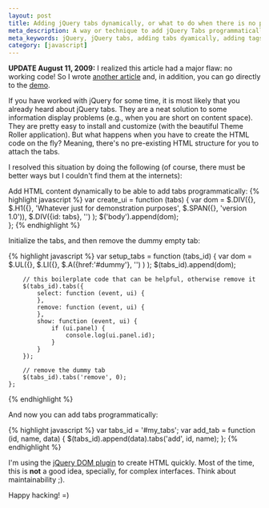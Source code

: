 ```yaml
---
layout: post
title: Adding jQuery tabs dynamically, or what to do when there is no pre-existing HTML for the tabs
meta_description: A way or technique to add jQuery Tabs programmatically, only with javascript, without requiring the HTML being present
meta_keywords: jQuery, jQuery tabs, adding tabs dyamically, adding tags programmatically
category: [javascript]
---
```

<p class="update"><strong>UPDATE August 11, 2009:</strong> 
I realized this article had a major flaw: no working code!   So I wrote <a href="/2009/08/11/dynamically-adding-jquery-tabs-round2/">another article</a> and, in addition, you can go directly to the <a title="Demo of dynamic jQuery tabs" href="/examples/tabs/">demo</a>.
</p>

If you have worked with jQuery for some time, it is most likely that you already heard 
about jQuery tabs.  They are a neat solution to some information display problems (e.g., when you
are short on content space). They are pretty easy to install and customize 
(with the beautiful Theme Roller application). But what happens when you have to create the HTML code on the 
fly?  Meaning, there's no pre-existing HTML structure for you to attach the tabs.

I resolved this situation by doing the following (of course, there must be better ways but 
I couldn't find them at the internets):

Add HTML content dynamically to be able to add tabs programmatically:
{% highlight javascript %}
    var create_ui = function (tabs) {
        var dom = $.DIV({},
            $.H1({}, 'Whatever just for demonstration purposes', $.SPAN({}, 'version 1.0')),
            $.DIV({id: tabs}, '')
        );
        $('body').append(dom);  
    };
{% endhighlight %}

<p>Initialize the tabs, and then remove the dummy empty tab:</p>

{% highlight javascript %}
    var setup_tabs = function (tabs_id) {
        var dom = $.UL({},
            $.LI({}, 
                $.A({href:'#dummy'}, '')
            )
        );
        $(tabs_id).append(dom);

        // this boilerplate code that can be helpful, otherwise remove it
        $(tabs_id).tabs({
            select: function (event, ui) {
            },
            remove: function (event, ui) {
            },
            show: function (event, ui) {
                if (ui.panel) {
                    console.log(ui.panel.id);
                }
            }
        });

        // remove the dummy tab
        $(tabs_id).tabs('remove', 0);
    };
{% endhighlight %}

<p>And now you can add tabs programmatically:</p>

{% highlight javascript %}
    var tabs_id = '#my_tabs';
    var add_tab = function (id, name, data) {
        $(tabs_id).append(data).tabs('add', id, name);
    };
{% endhighlight %}

<p>I'm using the <a href="http://mg.to/2006/02/27/easy-dom-creation-for-jquery-and-prototype">jQuery DOM plugin</a> 
to create HTML quickly. Most of the time, this is <strong>not</strong> a good idea, specially, for complex
interfaces. Think about maintainability ;).</p>

<p>Happy hacking! =)</p>

